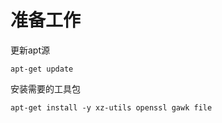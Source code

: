 # 准备工作

更新apt源
```
apt-get update
```

安装需要的工具包
```
apt-get install -y xz-utils openssl gawk file
```
